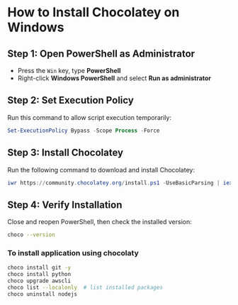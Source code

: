 # How to Install Chocolatey on Windows

## Step 1: Open PowerShell as Administrator

- Press the `Win` key, type **PowerShell**
- Right-click **Windows PowerShell** and select **Run as administrator**

## Step 2: Set Execution Policy

Run this command to allow script execution temporarily:

```powershell
Set-ExecutionPolicy Bypass -Scope Process -Force
```
## Step 3: Install Chocolatey
Run the following command to download and install Chocolatey:

```powershell
iwr https://community.chocolatey.org/install.ps1 -UseBasicParsing | iex
```
## Step 4: Verify Installation
Close and reopen PowerShell, then check the installed version:
```bash
choco --version
```
### To install application using chocolaty 

```bash
choco install git -y
choco install python
choco upgrade awscli
choco list --localonly  # list installed packages
choco uninstall nodejs
```
